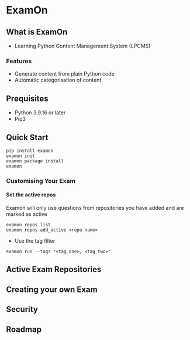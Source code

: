 # ExamOn

## What is ExamOn
* Learning Python Content Management System (LPCMS) 

### Features
* Generate content from plain Python code
* Automatic categorisation of content


## Prequisites

* Python 3.9.16 or later
* Pip3

## Quick Start

```shell
pip install examon
examon init
examon package install
examon
```

### Customising Your Exam

#### Set the active repos

Examon will only use questions from repositories you have added and are marked as active

```shell
examon repos list
examon repos add_active <repo name>
```

* Use the tag filter

```shell
examon run --tags "<tag_one>, <tag_two>"
```

## Active Exam Repositories

## Creating your own Exam

## Security

## Roadmap